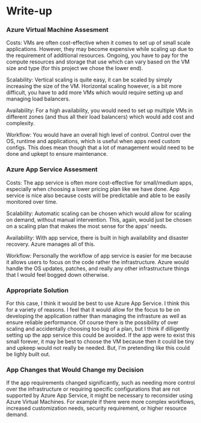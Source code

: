 # Write-up

### Azure Virtual Machine Assesment
Costs: VMs are often cost-effective when it comes to set up of small scale applications. However, they may become expensive while scaling up due to the requirement of additional resources. Ongoing, you have to pay for the compute resources and storage that use which can vary based on the VM size and type (for this project we chose the lower end). 

Scalability: Vertical scaling is quite easy, it can be scaled by simply increasing the size of the VM. Horizontal scaling however, is a bit more difficult, you have to add more VMs which would require setting up and managing load balancers.

Availability: For a high availability, you would need to set up multiple VMs in different zones (and thus all their load balancers) which would add cost and complexity.

Workflow: You would have an overall high level of control. Control over the OS, runtime and applications, which is useful when apps need custom configs. This does mean though that a lot of management would need to be done and upkept to ensure maintenance.


### Azure App Service Assesment
Costs: The app service is often more cost-effective for small/medium apps, especially when choosing a lower pricing plan like we have done. App service is nice also because costs will be predictable and able to be easily monitored over time.

Scalability: Automatic scaling can be chosen which would allow for scaling on demand, without manual intervention. This, again, would just be chosen on a scaling plan that makes the most sense for the apps' needs.

Availability: With app service, there is built in high availability and disaster recovery. Azure manages all of this.

Workflow: Personally the workflow of app service is easier for me because it allows users to focus on the code rather the infrastructure. Azure would handle the OS updates, patches, and really any other infrastructure things that I would feel bogged down otherwise.


### Appropriate Solution
For this case, I think it would be best to use Azure App Service.
I think this for a variety of reasons. I feel that it would allow for the focus to be on developing the application rather than managing the infrasture as well as ensure reliable performance. Of course there is the possibility of over scaling and accidentally choosing too big of a plan, but I think if dilligently setting up the app service this could be avoided. If the app were to exist this small forever, it may be best to choose the VM because then it could be tiny and upkeep would not really be needed. But, I'm pretending like this could be lighly built out.


### App Changes that Would Change my Decision
If the app requirements changed significantly, such as needing more control over the infrastructure or requiring specific configurations that are not supported by Azure App Service, it might be necessary to reconsider using Azure Virtual Machines. For example if there were more complex workflows, increased customization needs, security requirement, or higher resource demand.
